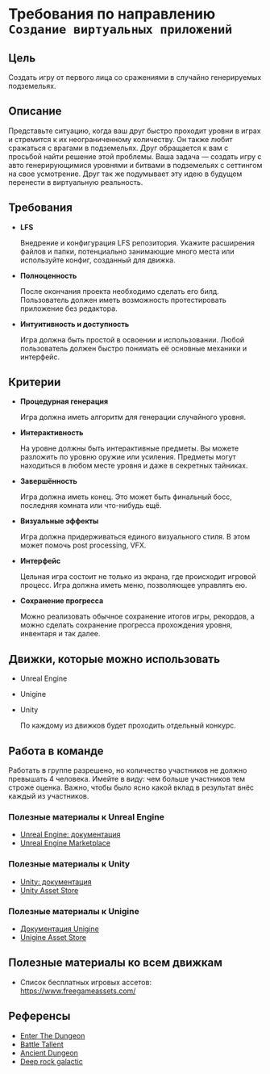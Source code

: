 # Требования по направлению `Создание виртуальных приложений`

##  Цель

Создать игру от первого лица со сражениями в случайно генерируемых подземельях.

## Описание

Представьте ситуацию, когда ваш друг быстро проходит уровни в играх и стремится к их неограниченному количеству. Он также любит сражаться с врагами в подземельях. Друг обращается к вам с просьбой найти решение этой проблемы. Ваша задача — создать игру с авто генерирующимися уровнями и битвами в подземельях с сеттингом на свое усмотрение. Друг так же подумывает эту идею в будущем перенести в виртуальную реальность.

## Требования

*   **LFS**
    
    Внедрение и конфигурация LFS репозитория. Укажите расширения файлов и папки, потенциально занимающие много места или используйте конфиг, созданный для движка.

*   **Полноценность**
    
    После окончания проекта необходимо сделать его билд. Пользователь должен иметь возможность протестировать приложение без редактора.

*   **Интуитивность и доступность**
    
    Игра должна быть простой в освоении и использовании. Любой пользователь должен быстро понимать её основные механики и интерфейс.

## Критерии

*   **Процедурная генерация**
    
    Игра должна иметь алгоритм для генерации случайного уровня.

*   **Интерактивность**
    
    На уровне должны быть интерактивные предметы. Вы можете разложить по уровню оружие или усиления. Предметы могут находиться в любом месте уровня и даже в секретных тайниках.

*   **Завершённость**
    
    Игра должна иметь конец. Это может быть финальный босс, последняя комната или что-нибудь ещё.

*   **Визуальные эффекты**
    
    Игра должна придерживаться единого визуального стиля. В этом может помочь post processing, VFX.

*   **Интерфейс**
    
    Цельная игра состоит не только из экрана, где происходит игровой процесс. Игра должна иметь меню, позволяющее управлять ею.

*   **Сохранение прогресса**

    Можно реализовать обычное сохранение итогов игры, рекордов, а можно сделать сохранение прогресса прохождения уровня, инвентаря и так далее.

## Движки, которые можно использовать

*   Unreal Engine
*   Unigine
*   Unity

    По каждому из движков будет проходить отдельный конкурс.

##  Работа в команде

Работать в группе разрешено, но количество участников не должно превышать 4 человека. Имейте в виду: чем больше участников тем строже оценка. Важно, чтобы было ясно какой вклад в результат внёс каждый из участников.

### Полезные материалы к Unreal Engine

*   [Unreal Engine: документация](https://docs.unrealengine.com/5.0/en-US/)
*   [Unreal Engine Marketplace](https://www.unrealengine.com/marketplace/en-US/store)

### Полезные материалы к Unity

*   [Unity: документация](https://docs.unity3d.com/ru/530/ScriptReference/index.html)
*   [Unity Asset Store](https://assetstore.unity.com/)

### Полезные материалы к Unigine

*   [Документация Unigine](https://developer.unigine.com/ru/docs/latest)
*   [Unigine Asset Store](https://developer.unigine.com/ru/docs/latest)

## Полезные материалы ко всем движкам

*   Список бесплатных игровых ассетов: https://www.freegameassets.com/

## Референсы

*   [Enter The Dungeon](https://store.steampowered.com/app/311690/Enter_the_Gungeon/)
*   [Battle Tallent](https://store.steampowered.com/app/1331510/Battle_Talent/)
*   [Ancient Dungeon](https://store.steampowered.com/app/1125240/Ancient_Dungeon/)
*   [Deep rock galactic](https://store.steampowered.com/app/548430/Deep_Rock_Galactic/)
